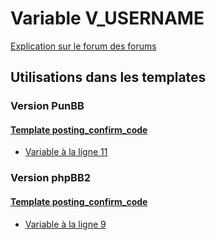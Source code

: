 # Variable V_USERNAME
[Explication sur le forum des forums](http://forum.forumactif.com/t294113-listing-des-variables#V_USERNAME)
## Utilisations dans les templates
### Version PunBB
#### [Template posting_confirm_code](punbb/posting_confirm_code.md)
* [Variable à la ligne 11](../punbb/posting_confirm_code.tpl#L11)
### Version phpBB2
#### [Template posting_confirm_code](subsilver/posting_confirm_code.md)
* [Variable à la ligne 9](../subsilver/posting_confirm_code.tpl#L9)